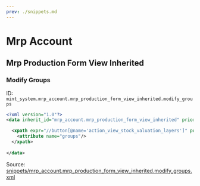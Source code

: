 ```yaml
---
prev: ./snippets.md
---
```

# Mrp Account
## Mrp Production Form View Inherited  
### Modify Groups  
ID: `mint_system.mrp_account.mrp_production_form_view_inherited.modify_groups`  
```xml
<?xml version="1.0"?>
<data inherit_id="mrp_account.mrp_production_form_view_inherited" priority="50">

  <xpath expr="//button[@name='action_view_stock_valuation_layers']" position="attributes">
    <attribute name="groups"/>
  </xpath>
  
</data>
```
Source: [snippets/mrp_account.mrp_production_form_view_inherited.modify_groups.xml](https://github.com/Mint-System/Odoo-Development/tree/14.0/snippets/mrp_account.mrp_production_form_view_inherited.modify_groups.xml)

